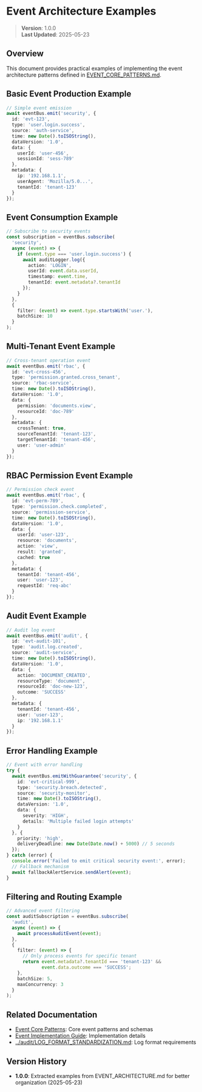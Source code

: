
# Event Architecture Examples

> **Version**: 1.0.0  
> **Last Updated**: 2025-05-23

## Overview

This document provides practical examples of implementing the event architecture patterns defined in [EVENT_CORE_PATTERNS.md](EVENT_CORE_PATTERNS.md).

## Basic Event Production Example

```typescript
// Simple event emission
await eventBus.emit('security', {
  id: 'evt-123',
  type: 'user.login.success',
  source: 'auth-service',
  time: new Date().toISOString(),
  dataVersion: '1.0',
  data: {
    userId: 'user-456',
    sessionId: 'sess-789'
  },
  metadata: {
    ip: '192.168.1.1',
    userAgent: 'Mozilla/5.0...',
    tenantId: 'tenant-123'
  }
});
```

## Event Consumption Example

```typescript
// Subscribe to security events
const subscription = eventBus.subscribe(
  'security',
  async (event) => {
    if (event.type === 'user.login.success') {
      await auditLogger.log({
        action: 'LOGIN',
        userId: event.data.userId,
        timestamp: event.time,
        tenantId: event.metadata?.tenantId
      });
    }
  },
  {
    filter: (event) => event.type.startsWith('user.'),
    batchSize: 10
  }
);
```

## Multi-Tenant Event Example

```typescript
// Cross-tenant operation event
await eventBus.emit('rbac', {
  id: 'evt-cross-456',
  type: 'permission.granted.cross_tenant',
  source: 'rbac-service',
  time: new Date().toISOString(),
  dataVersion: '1.0',
  data: {
    permission: 'documents.view',
    resourceId: 'doc-789'
  },
  metadata: {
    crossTenant: true,
    sourceTenantId: 'tenant-123',
    targetTenantId: 'tenant-456',
    user: 'user-admin'
  }
});
```

## RBAC Permission Event Example

```typescript
// Permission check event
await eventBus.emit('rbac', {
  id: 'evt-perm-789',
  type: 'permission.check.completed',
  source: 'permission-service',
  time: new Date().toISOString(),
  dataVersion: '1.0',
  data: {
    userId: 'user-123',
    resource: 'documents',
    action: 'view',
    result: 'granted',
    cached: true
  },
  metadata: {
    tenantId: 'tenant-456',
    user: 'user-123',
    requestId: 'req-abc'
  }
});
```

## Audit Event Example

```typescript
// Audit log event
await eventBus.emit('audit', {
  id: 'evt-audit-101',
  type: 'audit.log.created',
  source: 'audit-service',
  time: new Date().toISOString(),
  dataVersion: '1.0',
  data: {
    action: 'DOCUMENT_CREATED',
    resourceType: 'document',
    resourceId: 'doc-new-123',
    outcome: 'SUCCESS'
  },
  metadata: {
    tenantId: 'tenant-456',
    user: 'user-123',
    ip: '192.168.1.1'
  }
});
```

## Error Handling Example

```typescript
// Event with error handling
try {
  await eventBus.emitWithGuarantee('security', {
    id: 'evt-critical-999',
    type: 'security.breach.detected',
    source: 'security-monitor',
    time: new Date().toISOString(),
    dataVersion: '1.0',
    data: {
      severity: 'HIGH',
      details: 'Multiple failed login attempts'
    }
  }, {
    priority: 'high',
    deliveryDeadline: new Date(Date.now() + 5000) // 5 seconds
  });
} catch (error) {
  console.error('Failed to emit critical security event:', error);
  // Fallback mechanism
  await fallbackAlertService.sendAlert(event);
}
```

## Filtering and Routing Example

```typescript
// Advanced event filtering
const auditSubscription = eventBus.subscribe(
  'audit',
  async (event) => {
    await processAuditEvent(event);
  },
  {
    filter: (event) => {
      // Only process events for specific tenant
      return event.metadata?.tenantId === 'tenant-123' &&
             event.data.outcome === 'SUCCESS';
    },
    batchSize: 5,
    maxConcurrency: 3
  }
);
```

## Related Documentation

- [Event Core Patterns](EVENT_CORE_PATTERNS.md): Core event patterns and schemas
- [Event Implementation Guide](EVENT_IMPLEMENTATION_GUIDE.md): Implementation details
- [../audit/LOG_FORMAT_STANDARDIZATION.md](../audit/LOG_FORMAT_STANDARDIZATION.md): Log format requirements

## Version History

- **1.0.0**: Extracted examples from EVENT_ARCHITECTURE.md for better organization (2025-05-23)
